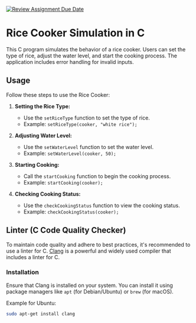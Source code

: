 [![Review Assignment Due Date](https://classroom.github.com/assets/deadline-readme-button-24ddc0f5d75046c5622901739e7c5dd533143b0c8e959d652212380cedb1ea36.svg)](https://classroom.github.com/a/hy8NMZUz)

# Rice Cooker Simulation in C

This C program simulates the behavior of a rice cooker. Users can set the type of rice, adjust the water level, and start the cooking process. The application includes error handling for invalid inputs.

## Usage

Follow these steps to use the Rice Cooker:

1. **Setting the Rice Type:**
    - Use the `setRiceType` function to set the type of rice.
    - Example: `setRiceType(cooker, "white rice");`

2. **Adjusting Water Level:**
    - Use the `setWaterLevel` function to set the water level.
    - Example: `setWaterLevel(cooker, 50);`

3. **Starting Cooking:**
    - Call the `startCooking` function to begin the cooking process.
    - Example: `startCooking(cooker);`

4. **Checking Cooking Status:**
    - Use the `checkCookingStatus` function to view the cooking status.
    - Example: `checkCookingStatus(cooker);`

## Linter (C Code Quality Checker)

To maintain code quality and adhere to best practices, it's recommended to use a linter for C. [Clang](https://clang.llvm.org/) is a powerful and widely used compiler that includes a linter for C.

### Installation

Ensure that Clang is installed on your system. You can install it using package managers like `apt` (for Debian/Ubuntu) or `brew` (for macOS).

Example for Ubuntu:

```bash
sudo apt-get install clang

